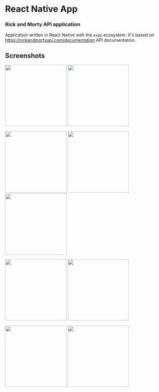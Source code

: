 # React Native App

### Rick and Morty API application
Application written in React Native with the `expo` ecosystem. It's based on https://rickandmortyapi.com/documentation API documentation.

## Screenshots
<p>
  <img src="https://github.com/SebOra-WSEI/React-Native/assets/101014313/2cbf0721-a550-450f-be17-1144e49219d8" width="200" />
  <img src="https://github.com/SebOra-WSEI/React-Native/assets/101014313/14c2c9a9-45f7-4607-87a7-506bb3bd22fa" width="200" />   
</p>
<p>
  <img src="https://github.com/SebOra-WSEI/React-Native/assets/101014313/6c4c119e-92ac-4d8f-bfb2-c4b95a79cbcb" width="200" /> 
  <img src="https://github.com/SebOra-WSEI/React-Native/assets/101014313/7de8ac6f-7fc4-489a-813e-665c5db61800" width="200" /> 
  <img src="https://github.com/SebOra-WSEI/React-Native/assets/101014313/2989229d-d094-4586-ab14-161b26ae5194" width="200" />
</p>
<p>
  <img src="https://github.com/SebOra-WSEI/React-Native/assets/101014313/113cbc32-819a-483a-a5b4-695434bab4d7" width="200" />
  <img src="https://github.com/SebOra-WSEI/React-Native/assets/101014313/b11901d1-1c24-4618-92e8-53b138057c8c" width="200" />
</p>
<p>
  <img src="https://github.com/SebOra-WSEI/React-Native/assets/101014313/f6b79146-5dc9-452e-aa06-5159ec778c18" width="200" />
  <img src="https://github.com/SebOra-WSEI/React-Native/assets/101014313/4d8566bd-ede2-4e19-adab-880a562a5768" width="200" />
</p>
